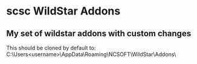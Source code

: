 # scsc WildStar Addons
My set of wildstar addons with custom changes
--
This should be cloned by default to:
C:\Users\<username>\AppData\Roaming\NCSOFT\WildStar\Addons\
